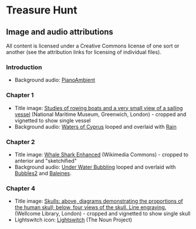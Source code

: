 # Treasure Hunt
## Image and audio attributions
All content is licensed under a Creative Commons license of one sort or another (see the attribution links for licensing of individual files).
### Introduction
- Background audio: [PianoAmbient](https://freesound.org/people/TheWorkingBamboo/sounds/108487/)

### Chapter 1
- Title image: [Studies of rowing boats and a very small view of a sailing vessel](http://collections.rmg.co.uk/collections/objects/129256.html) (National Maritime Museum, Greenwich, London) - cropped and vignetted to show single vessel
- Background audio: [Waters of Cyprus](https://freesound.org/people/SophronsineSoundDesign/sounds/320309/) looped and overlaid with [Rain](https://freesound.org/people/mlaramie/sounds/193874/)

### Chapter 2
- Title image: [Whale Shark Enhanced](https://commons.wikimedia.org/wiki/File:Whale-shark-enhanced.jpg) (Wikimedia Commons) - cropped to anterior and "sketchified"
- Background audio: [Under Water Bubbling](https://freesound.org/people/Hampusnoren/sounds/147187/) looped and overlaid with [Bubbles2](https://freesound.org/people/kwahmah_02/sounds/261597/) and [Baleines](https://freesound.org/people/davidou/sounds/88449/).

### Chapter 4
- Title image: [Skulls: above, diagrams demonstrating the proportions of the human skull; below, four views of the skull. Line engraving.](http://wellcomeimages.org/indexplus/image/V0007918.html) (Wellcome Library, London) - cropped and vignetted to show single skull
- Lightswitch icon: [Lightswitch](https://thenounproject.com/term/light-switch/2235/) (The Noun Project)
